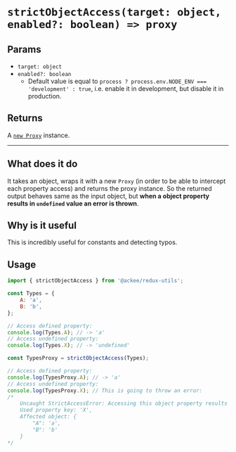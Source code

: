 # `strictObjectAccess(target: object, enabled?: boolean) => proxy`

## Params

-   `target: object`
-   `enabled?: boolean`
    -   Default value is equal to `process ? process.env.NODE_ENV === 'development' : true`, i.e. enable it in development, but disable it in production.

## Returns

A [`new Proxy`](https://developer.mozilla.org/en-US/docs/Web/JavaScript/Reference/Global_Objects/Proxy) instance.

---

## What does it do

It takes an object, wraps it with a new `Proxy` (in order to be able to intercept each property access) and returns the proxy instance. So the returned output behaves same as the input object, but **when a object property results in `undefined` value an error is thrown**.

## Why is it useful

This is incredibly useful for constants and detecting typos.

## Usage

```js
import { strictObjectAccess } from '@ackee/redux-utils';

const Types = {
    A: 'a',
    B: 'b',
};

// Access defined property:
console.log(Types.A); // -> 'a'
// Access undefined property:
console.log(Types.X); // -> 'undefined'

const TypesProxy = strictObjectAccess(Types);

// Access defined property:
console.log(TypesProxy.A); // -> 'a'
// Access undefined property:
console.log(TypesProxy.X); // This is going to throw an error:
/*
    Uncaught StrictAccessError: Accessing this object property results in an undefined value.
    Used property key: 'X',
    Affected object: {
        "A": 'a',
        "B": 'b'
    }
*/
```
